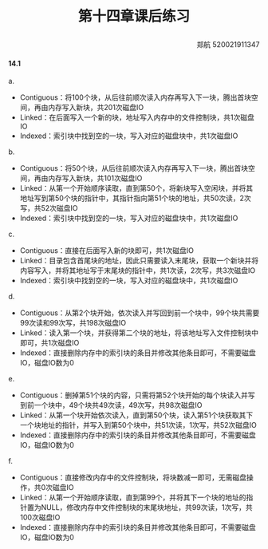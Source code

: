 # <p align="center">第十四章课后练习</p>

<p align="right">郑航 520021911347</p>

#### 14.1

a.

+ Contiguous：将100个块，从后往前顺次读入内存再写入下一块，腾出首块空间，再由内存写入新块，共201次磁盘IO
+ Linked：在后面写入一个新的块，地址写入内存中的文件控制块，共1次磁盘IO
+ Indexed：索引块中找到空的一块，写入对应的磁盘块中，共1次磁盘IO

b.

+ Contiguous：将50个块，从后往前顺次读入内存再写入下一块，腾出首块空间，再由内存写入新块，共101次磁盘IO
+ Linked：从第一个开始顺序读取，直到第50个，将新块写入空闲块，并将其地址写到第50个块的指针中，其指针指向第51个块的地址，共50次读，2次写，共52次磁盘IO
+ Indexed：索引块中找到空的一块，写入对应的磁盘块中，共1次磁盘IO

c.

+ Contiguous：直接在后面写入新的块即可，共1次磁盘IO
+ Linked：目录包含首尾块的地址，因此只需要读入末尾块，获取一个新块并将内容写入，并将其地址写于末尾块的指针中，共1次读，2次写，共3次磁盘IO
+ Indexed：索引块中找到空的一块，写入对应的磁盘块中，共1次磁盘IO

d.

+ Contiguous：从第2个块开始，依次读入并写回到前一个块中，99个块共需要99次读和99次写，共198次磁盘IO
+ Linked：读入第一个块，并获得第二个块的地址，将该地址写入文件控制块中即可，共1次磁盘IO
+ Indexed：直接删除内存中的索引块的条目并修改其他条目即可，不需要磁盘IO，磁盘IO数为0

e.

+ Contiguous：删掉第51个块的内容，只需将第52个块开始的每个块读入并写到前一个块中，49个块共49次读，49次写，共98次磁盘IO
+ Linked：从第一个块开始依次读入，直到第50个块，读入第51个块获取其下一个块地址的指针，并写入到第50个块中，共51次读，1次写，共52次磁盘IO
+ Indexed：直接删除内存中的索引块的条目并修改其他条目即可，不需要磁盘IO，磁盘IO数为0

f.

+ Contiguous：直接修改内存中的文件控制块，将块数减一即可，无需磁盘操作，共0次磁盘IO
+ Linked：从第一个开始顺序读取，直到第99个，并将其下一个块的地址的指针置为NULL，修改内存中文件控制块的末尾块地址，共99次读，1次写，共100次磁盘IO
+ Indexed：直接删除内存中的索引块的条目并修改其他条目即可，不需要磁盘IO，磁盘IO数为0